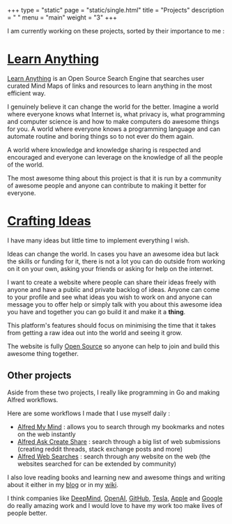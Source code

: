 +++
type = "static"
page = "static/single.html"
title = "Projects"
description = " "
menu = "main"
weight = "3"
+++


I am currently working on these projects, sorted by their importance to me :

# [Learn Anything](https://learn-anything.xyz/)

[Learn Anything](https://learn-anything.xyz/) is an Open Source Search Engine that searches user curated Mind Maps of links and resources to learn anything in the most efficient way.

I genuinely believe it can change the world for the better. Imagine a world where everyone knows what Internet is, what privacy is, what programming and computer science is and how to make computers do awesome things for you. A world where everyone knows a programming language and can automate routine and boring things so to not ever do them again.

A world where knowledge and knowledge sharing is respected and encouraged and everyone can leverage on the knowledge of all the people of the world.

The most awesome thing about this project is that it is run by a community of awesome people and anyone can contribute to making it better for everyone.

# [Crafting Ideas](https://github.com/nikitavoloboev/crafting-ideas)

I have many ideas but little time to implement everything I wish.

Ideas can change the world. In cases you have an awesome idea but lack the skills or funding for it, there is not a lot you can do outside from working on it on your own, asking your friends or asking for help on the internet.

I want to create a website where people can share their ideas freely with anyone and have a public and private backlog of ideas. Anyone can come to your profile and see what ideas you wish to work on and anyone can message you to offer help or simply talk with you about this awesome idea you have and together you can go build it and make it a **thing**.

This platform's features should focus on minimising the time that it takes from getting a raw idea out into the world and seeing it grow.

The website is fully [Open Source](https://github.com/nikitavoloboev/crafting-ideas) so anyone can help to join and build this awesome thing together.


## Other projects

Aside from these two projects, I really like programming in Go and making Alfred workflows.

Here are some workflows I made that I use myself daily :

* [Alfred My Mind](https://github.com/nikitavoloboev/alfred-my-mind) : allows you to search through my bookmarks and notes on the web instantly
* [Alfred Ask Create Share](https://github.com/nikitavoloboev/alfred-ask-create-share) : search through a big list of web submissions (creating reddit threads, stack exchange posts and more)
* [Alfred Web Searches](https://github.com/nikitavoloboev/alfred-web-searches) : search through any website on the web (the websites searched for can be extended by community)

I also love reading books and learning new and awesome things and writing about it either in my [blog](https://medium.com/@NikitaVoloboev) or in my [wiki](https://nikitavoloboev.gitbooks.io/knowledge/content/).

I think companies like [DeepMind](https://deepmind.com), [OpenAI](https://openai.com/), [GitHub](https://github.com/), [Tesla](https://www.tesla.com), [Apple](https://www.apple.com) and [Google](https://www.google.com) do really amazing work and I would love to have my work too make lives of people better.
